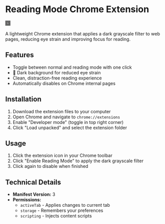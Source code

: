 # Reading Mode Chrome Extension

![Extension Icon](icons/icon16.png)

A lightweight Chrome extension that applies a dark grayscale filter to web pages, reducing eye strain and improving focus for reading.

## Features

- Toggle between normal and reading mode with one click
- 🌙 Dark background for reduced eye strain
- Clean, distraction-free reading experience
- Automatically disables on Chrome internal pages

## Installation

1. Download the extension files to your computer
2. Open Chrome and navigate to `chrome://extensions`
3. Enable "Developer mode" (toggle in top right corner)
4. Click "Load unpacked" and select the extension folder

## Usage

1. Click the extension icon in your Chrome toolbar
2. Click "Enable Reading Mode" to apply the dark grayscale filter
3. Click again to disable when finished

## Technical Details

- **Manifest Version:** 3
- **Permissions:**
  - `activeTab` - Applies changes to current tab
  - `storage` - Remembers your preferences
  - `scripting` - Injects content scripts

